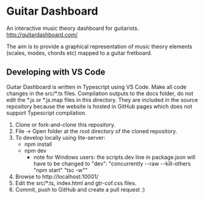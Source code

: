 # Guitar Dashboard
An interactive music theory dashboard for guitarists. http://guitardashboard.com/

The aim is to provide a graphical representation of music theory elements (scales, modes, chords etc) mapped to a guitar fretboard.

## Developing with VS Code

Guitar Dashboard is written in Typescript using VS Code. Make all code changes in the src/*.ts files. Compilation outputs to the docs folder, do not edit the *.js or *.js.map files in this directory. They are included in the source repository because the website is hosted in GitHub pages which does not support Typescript compilation.

1. Clone or fork-and-clone this repository.
2. File -> Open folder at the root directory of the cloned repository.
4. To develop locally using lite-server:
    - npm install
    - npm dev
        - note for Windows users: the scripts.dev line in package.json will have to be changed to "dev": "concurrently --raw --kill-others \"npm start\" \"tsc -w\""
5. Browse to http://localhost:10001/
6. Edit the src/*.ts, index.html and gtr-cof.css files.
8. Commit, push to GitHub and create a pull request :)
